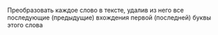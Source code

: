 Преобразовать каждое слово в тексте, удалив из него все последующие (предыдущие) вхождения первой (последней) буквы этого слова